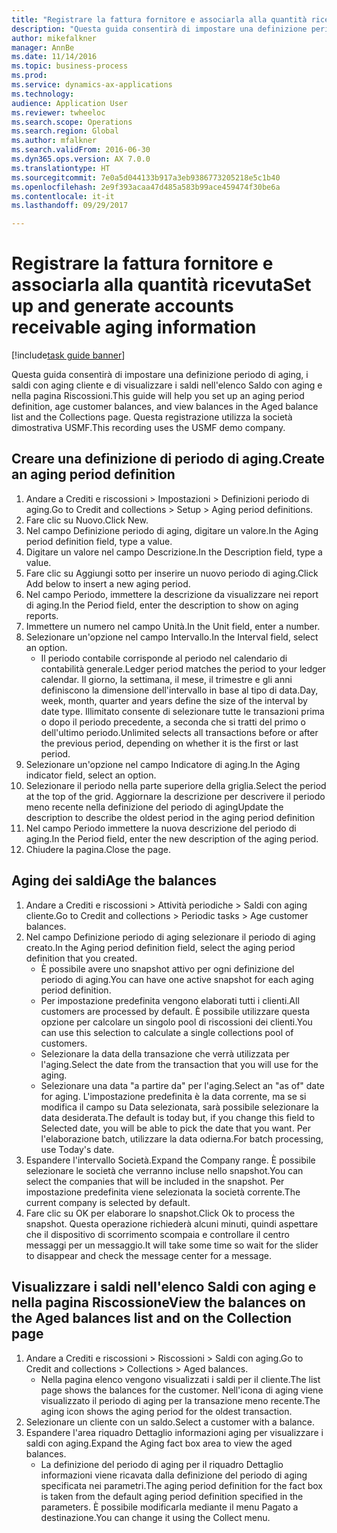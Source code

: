 ```yaml
--- 
title: "Registrare la fattura fornitore e associarla alla quantità ricevuta"
description: "Questa guida consentirà di impostare una definizione periodo di aging, i saldi con aging cliente e di visualizzare i saldi nell'elenco Saldo con aging e nella pagina Riscossioni."
author: mikefalkner
manager: AnnBe
ms.date: 11/14/2016
ms.topic: business-process
ms.prod: 
ms.service: dynamics-ax-applications
ms.technology: 
audience: Application User
ms.reviewer: twheeloc
ms.search.scope: Operations
ms.search.region: Global
ms.author: mfalkner
ms.search.validFrom: 2016-06-30
ms.dyn365.ops.version: AX 7.0.0
ms.translationtype: HT
ms.sourcegitcommit: 7e0a5d044133b917a3eb9386773205218e5c1b40
ms.openlocfilehash: 2e9f393acaa47d485a583b99ace459474f30be6a
ms.contentlocale: it-it
ms.lasthandoff: 09/29/2017

---
```

# <a name="set-up-and-generate-accounts-receivable-aging-information"></a><span data-ttu-id="1086e-103">Registrare la fattura fornitore e associarla alla quantità ricevuta</span><span class="sxs-lookup"><span data-stu-id="1086e-103">Set up and generate accounts receivable aging information</span></span>

[!include[task guide banner](../../includes/task-guide-banner.md)]

<span data-ttu-id="1086e-104">Questa guida consentirà di impostare una definizione periodo di aging, i saldi con aging cliente e di visualizzare i saldi nell'elenco Saldo con aging e nella pagina Riscossioni.</span><span class="sxs-lookup"><span data-stu-id="1086e-104">This guide will help you set up an aging period definition, age customer balances, and view balances in the Aged balance list and the Collections page.</span></span> <span data-ttu-id="1086e-105">Questa registrazione utilizza la società dimostrativa USMF.</span><span class="sxs-lookup"><span data-stu-id="1086e-105">This recording uses the USMF demo company.</span></span>


## <a name="create-an-aging-period-definition"></a><span data-ttu-id="1086e-106">Creare una definizione di periodo di aging.</span><span class="sxs-lookup"><span data-stu-id="1086e-106">Create an aging period definition</span></span>
1. <span data-ttu-id="1086e-107">Andare a Crediti e riscossioni > Impostazioni > Definizioni periodo di aging.</span><span class="sxs-lookup"><span data-stu-id="1086e-107">Go to Credit and collections > Setup > Aging period definitions.</span></span>
2. <span data-ttu-id="1086e-108">Fare clic su Nuovo.</span><span class="sxs-lookup"><span data-stu-id="1086e-108">Click New.</span></span>
3. <span data-ttu-id="1086e-109">Nel campo Definizione periodo di aging, digitare un valore.</span><span class="sxs-lookup"><span data-stu-id="1086e-109">In the Aging period definition field, type a value.</span></span>
4. <span data-ttu-id="1086e-110">Digitare un valore nel campo Descrizione.</span><span class="sxs-lookup"><span data-stu-id="1086e-110">In the Description field, type a value.</span></span>
5. <span data-ttu-id="1086e-111">Fare clic su Aggiungi sotto per inserire un nuovo periodo di aging.</span><span class="sxs-lookup"><span data-stu-id="1086e-111">Click Add below to insert a new aging period.</span></span>
6. <span data-ttu-id="1086e-112">Nel campo Periodo, immettere la descrizione da visualizzare nei report di aging.</span><span class="sxs-lookup"><span data-stu-id="1086e-112">In the Period field, enter the description to show on aging reports.</span></span>
7. <span data-ttu-id="1086e-113">Immettere un numero nel campo Unità.</span><span class="sxs-lookup"><span data-stu-id="1086e-113">In the Unit field, enter a number.</span></span>
8. <span data-ttu-id="1086e-114">Selezionare un'opzione nel campo Intervallo.</span><span class="sxs-lookup"><span data-stu-id="1086e-114">In the Interval field, select an option.</span></span>
    * <span data-ttu-id="1086e-115">Il periodo contabile corrisponde al periodo nel calendario di contabilità generale.</span><span class="sxs-lookup"><span data-stu-id="1086e-115">Ledger period matches the period to your ledger calendar.</span></span> <span data-ttu-id="1086e-116">Il giorno, la settimana, il mese, il trimestre e gli anni definiscono la dimensione dell'intervallo in base al tipo di data.</span><span class="sxs-lookup"><span data-stu-id="1086e-116">Day, week, month, quarter and years define the size of the interval by date type.</span></span> <span data-ttu-id="1086e-117">Illimitato consente di selezionare tutte le transazioni prima o dopo il periodo precedente, a seconda che si tratti del primo o dell'ultimo periodo.</span><span class="sxs-lookup"><span data-stu-id="1086e-117">Unlimited selects all transactions before or after the previous period, depending on whether it is the first or last period.</span></span>  
9. <span data-ttu-id="1086e-118">Selezionare un'opzione nel campo Indicatore di aging.</span><span class="sxs-lookup"><span data-stu-id="1086e-118">In the Aging indicator field, select an option.</span></span>
10. <span data-ttu-id="1086e-119">Selezionare il periodo nella parte superiore della griglia.</span><span class="sxs-lookup"><span data-stu-id="1086e-119">Select the period at the top of the grid.</span></span> <span data-ttu-id="1086e-120">Aggiornare la descrizione per descrivere il periodo meno recente nella definizione del periodo di aging</span><span class="sxs-lookup"><span data-stu-id="1086e-120">Update the description to describe the oldest period in the aging period definition</span></span>
11. <span data-ttu-id="1086e-121">Nel campo Periodo immettere la nuova descrizione del periodo di aging.</span><span class="sxs-lookup"><span data-stu-id="1086e-121">In the Period field, enter the new description of the aging period.</span></span>
12. <span data-ttu-id="1086e-122">Chiudere la pagina.</span><span class="sxs-lookup"><span data-stu-id="1086e-122">Close the page.</span></span>

## <a name="age-the-balances"></a><span data-ttu-id="1086e-123">Aging dei saldi</span><span class="sxs-lookup"><span data-stu-id="1086e-123">Age the balances</span></span>
1. <span data-ttu-id="1086e-124">Andare a Crediti e riscossioni > Attività periodiche > Saldi con aging cliente.</span><span class="sxs-lookup"><span data-stu-id="1086e-124">Go to Credit and collections > Periodic tasks > Age customer balances.</span></span>
2. <span data-ttu-id="1086e-125">Nel campo Definizione periodo di aging selezionare il periodo di aging creato.</span><span class="sxs-lookup"><span data-stu-id="1086e-125">In the Aging period definition field, select the aging period definition that you created.</span></span>
    * <span data-ttu-id="1086e-126">È possibile avere uno snapshot attivo per ogni definizione del periodo di aging.</span><span class="sxs-lookup"><span data-stu-id="1086e-126">You can have one active snapshot for each aging period definition.</span></span>  
    * <span data-ttu-id="1086e-127">Per impostazione predefinita vengono elaborati tutti i clienti.</span><span class="sxs-lookup"><span data-stu-id="1086e-127">All customers are processed by default.</span></span> <span data-ttu-id="1086e-128">È possibile utilizzare questa opzione per calcolare un singolo pool di riscossioni dei clienti.</span><span class="sxs-lookup"><span data-stu-id="1086e-128">You can use this selection to calculate a single collections pool of customers.</span></span>  
    * <span data-ttu-id="1086e-129">Selezionare la data della transazione che verrà utilizzata per l'aging.</span><span class="sxs-lookup"><span data-stu-id="1086e-129">Select the date from the transaction that you will use for the aging.</span></span>  
    * <span data-ttu-id="1086e-130">Selezionare una data "a partire da" per l'aging.</span><span class="sxs-lookup"><span data-stu-id="1086e-130">Select an "as of" date for aging.</span></span> <span data-ttu-id="1086e-131">L'impostazione predefinita è la data corrente, ma se si modifica il campo su Data selezionata, sarà possibile selezionare la data desiderata.</span><span class="sxs-lookup"><span data-stu-id="1086e-131">The default is today but, if you change this field to Selected date, you will be able to pick the date that you want.</span></span> <span data-ttu-id="1086e-132">Per l'elaborazione batch, utilizzare la data odierna.</span><span class="sxs-lookup"><span data-stu-id="1086e-132">For batch processing, use Today's date.</span></span>  
3. <span data-ttu-id="1086e-133">Espandere l'intervallo Società.</span><span class="sxs-lookup"><span data-stu-id="1086e-133">Expand the Company range.</span></span> <span data-ttu-id="1086e-134">È possibile selezionare le società che verranno incluse nello snapshot.</span><span class="sxs-lookup"><span data-stu-id="1086e-134">You can select the companies that will be included in the snapshot.</span></span> <span data-ttu-id="1086e-135">Per impostazione predefinita viene selezionata la società corrente.</span><span class="sxs-lookup"><span data-stu-id="1086e-135">The current company is selected by default.</span></span>
4. <span data-ttu-id="1086e-136">Fare clic su OK per elaborare lo snapshot.</span><span class="sxs-lookup"><span data-stu-id="1086e-136">Click Ok to process the snapshot.</span></span> <span data-ttu-id="1086e-137">Questa operazione richiederà alcuni minuti, quindi aspettare che il dispositivo di scorrimento scompaia e controllare il centro messaggi per un messaggio.</span><span class="sxs-lookup"><span data-stu-id="1086e-137">It will take some time so wait for the slider to disappear and check the message center for a message.</span></span>

## <a name="view-the-balances-on-the-aged-balances-list-and-on-the-collection-page"></a><span data-ttu-id="1086e-138">Visualizzare i saldi nell'elenco Saldi con aging e nella pagina Riscossione</span><span class="sxs-lookup"><span data-stu-id="1086e-138">View the balances on the Aged balances list and on the Collection page</span></span>
1. <span data-ttu-id="1086e-139">Andare a Crediti e riscossioni > Riscossioni > Saldi con aging.</span><span class="sxs-lookup"><span data-stu-id="1086e-139">Go to Credit and collections > Collections > Aged balances.</span></span>
    * <span data-ttu-id="1086e-140">Nella pagina elenco vengono visualizzati i saldi per il cliente.</span><span class="sxs-lookup"><span data-stu-id="1086e-140">The list page shows the balances for the customer.</span></span> <span data-ttu-id="1086e-141">Nell'icona di aging viene visualizzato il periodo di aging per la transazione meno recente.</span><span class="sxs-lookup"><span data-stu-id="1086e-141">The aging icon shows the aging period for the oldest transaction.</span></span>  
2. <span data-ttu-id="1086e-142">Selezionare un cliente con un saldo.</span><span class="sxs-lookup"><span data-stu-id="1086e-142">Select a customer with a balance.</span></span>
3. <span data-ttu-id="1086e-143">Espandere l'area riquadro Dettaglio informazioni aging per visualizzare i saldi con aging.</span><span class="sxs-lookup"><span data-stu-id="1086e-143">Expand the Aging fact box area to view the aged balances.</span></span>
    * <span data-ttu-id="1086e-144">La definizione del periodo di aging per il riquadro Dettaglio informazioni viene ricavata dalla definizione del periodo di aging specificata nei parametri.</span><span class="sxs-lookup"><span data-stu-id="1086e-144">The aging period definition for the fact box is taken from the default aging period definition specified in the parameters.</span></span> <span data-ttu-id="1086e-145">È possibile modificarla mediante il menu Pagato a destinazione.</span><span class="sxs-lookup"><span data-stu-id="1086e-145">You can change it using the Collect menu.</span></span>  


